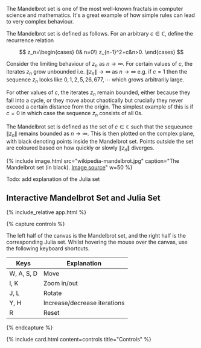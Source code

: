 ---
---

The Mandelbrot set is one of the most well-known fractals in computer science and mathematics. It's a great example of how simple rules can lead to very complex behaviour. 

The Mandelbrot set is defined as follows. For an arbitrary $c\in\mathbb C$, define the recurrence relation

$$
z_n=\begin{cases}
0& n=0\\
z_{n-1}^2+c&n>0.
\end{cases}
$$

Consider the limiting behaviour of $z_n$ as $n\to\infty$. For certain values of $c$, the iterates $z_n$ grow unbounded i.e. $\|z_n\|\to\infty$ as $n\to\infty$ e.g. if $c=1$ then the sequence $z_n$ looks like $0,1,2,5,26,677,\cdots$ which grows arbitrarily large. 

For other values of $c$, the iterates $z_n$ remain bounded, either because they fall into a cycle, or they move about chaotically but crucially they never exceed a certain distance from the origin. The simplest example of this is if $c=0$ in which case the sequence $z_n$ consists of all 0s.

The Mandelbrot set is defined as the set of $c\in\mathbb C$ such that the sequeunce $\|z_n\|$ remains bounded as $n\to\infty$. This is then plotted on the complex plane, with black denoting points inside the Mandelbrot set. Points outside the set are coloured based on how quickly or slowly $\|z_n\|$ diverges.

{% include image.html src="wikipedia-mandelbrot.jpg" caption="The Mandelbrot set (in black). [Image source](https://www.wikiwand.com/en/Mandelbrot_set)" w=50 %}

Todo: add explanation of the Julia set

## Interactive Mandelbrot Set and Julia Set

{% include_relative app.html %}

{% capture controls %}

The left half of the canvas is the Mandelbrot set, and the right half is the corresponding Julia set. Whilst hovering the mouse over the canvas, use the following keyboard shortcuts.

| Keys       | Explanation                  |
| ---------- | ---------------------------- |
| W, A, S, D | Move                         |
| I, K       | Zoom in/out                  |
| J, L       | Rotate                       |
| Y, H       | Increase/decrease iterations |
| R          | Reset                        |

{% endcapture %}

{% include card.html content=controls title="Controls" %}